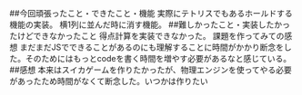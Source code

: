 ##今回頑張ったこと・できたこと・機能
    実際にテトリスでもあるホールドする機能の実装。
    横1列に並んだ時に消す機能。
##難しかったこと・実装したかったけどできなかったこと
    得点計算を実装できなかった。
    課題を作ってみての感想
    まだまだJSでできることがあるのにも理解することに時間がかかり断念をした。そのためにはもっとcodeを書く時間を増やす必要があるなと感じている。
##感想
    本来はスイカゲームを作りたかったが、物理エンジンを使ってやる必要があったため時間がなくて断念した。いつかは作りたい